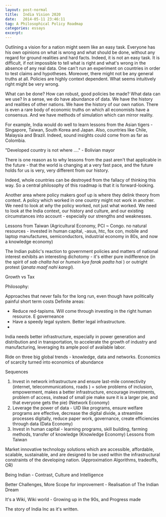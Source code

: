 ```yaml
---
layout: post-normal
title:  India Vision 2020
date:   2014-05-11 23:46:11
tag: A Philosophical Policy Roadmap
categories: essays
excerpt:
---
```



Outlining a vision for a nation might seem like an easy task. Everyone has his own opinions on what is wrong and what should be done, without any regard for ground realities and hard facts. Indeed, it is not an easy task. It is difficult, if not impossible to tell what is right and what's wrong in the absence of any real data. One can't run an experiment on countries in order to test claims and hypotheses. Moreover, there might not be any general truths at all. Policies are highly context dependent. What seems intuitively right might be very wrong. 

What can be done? How can robust, good policies be made? What data can we use?
In a sense, we do have abundance of data. We have the history and realities of other nations. We have the history of our own nation. There is even a rare body of economic truths on which all economists have a consensus. And we have methods of simulation which can mirror reality. 

For example, India would do well to learn lessons from the Asian tigers -  Singapore, Taiwan, South Korea and Japan. Also, countries like Chile, Malaysia and Brazil. Indeed, sound insights could come from as far as Colombia.


"Developed country is not where ...." - Bolivian mayor


There is one reason as to why lessons from the past aren't that applicable in the future - that the world is changing at a very fast pace, and the future holds for us is very, very different from our history.

Indeed, whole countries can be destroyed from the fallacy of thinking this way.
So a central philosophy of this roadmap is that it is forward-looking. 

Another area where policy makers goof up is where they delink theory from context. A policy which worked in one country might not work in another. We need to look at *why* the policy worked, not just what worked. We need to look at the India context, our history and culture, and our existing circumstances into account - especially our strengths and weaknesses.










Lessons from Taiwan (Agricultural Economy, PCI ~ Congo. no natural resources - invested in human capital, -asus, htc, fox con, mobile and laptop manufactures, semiconductors, industrial economy in 80s, and now a knowledge economy)


The Indian public's reaction to government policies and matters of national interest exhibits an interesting dichotomy -  it's either pure indifference (in the spirit of *sab chalta hai* or *humein kya farak padta hai* ) or outright protest (*janata maaf nahi karegi*). 








Growth vs Tax 

Philosophy:

Approaches that never fails for the long run, even though have politically painful short term costs
Definite areas:

- Reduce red-tapisms. Will come through investing in the right human resource. E governeance
- Have a speedy legal system. Better legal infrastructure. 
- 
India needs better infrastructure, especially in power generation and distribution and in transportation, to accelerate the growth of industry and manufacturing, leveraging its ample pool of available labor.



Ride on three big global trends - knowledge, data and networks. Economics of scarcity turned into economics of abundance

Sequences

1. Invest in network infrastructure and ensure last-mile connectivity (internet, telecommunications, roads ) = solve problems of inclusion, empowerment, makes a better infrastructure, encourage investments, problem of access, instead of small pie make sure it is a larger pie, and that everyone gets the pie) (Network Economy) 
2. Leverage the power of data -  UID like programs, ensure welfare programs are effective, decrease the digital divide, a streamline processes digitally, reduce paper work, governance, create efficiencies through data  (Data Economy)
3. Invest in human capital - learning programs, skill building, farming methods, transfer of knowledge (Knowledge Economy) 
Lessons from Taiwan

Market innovative technology solutions which are accessible, affordable, scalable, sustainable, and are designed to be used within the infrastructural constraints of the developing nation. (Approximation Algorithms, tradeoffs, OR)








Being Indian - Contrast, Culture and Intelligence

Better Challenges, More Scope for improvement - Realisation of The Indian Dream

It's a Wiki, Wiki world - Growing up in the 90s, and Progress made


The story of India Inc as it's written.




